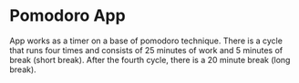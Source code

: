 # Pomodoro App
App works as a timer on a base of pomodoro technique. There is a cycle that runs four times and consists of 25 minutes of work and 5 minutes of break (short break).
After the fourth cycle, there is a 20 minute break (long break).
